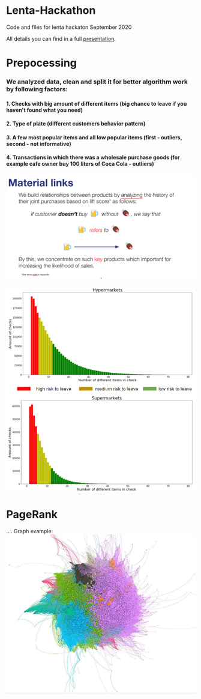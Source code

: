 # Lenta-Hackathon

Code and files for lenta hackaton September 2020


All details you can find in a full [presentation](lenta.pdf). 

# Prepocessing 

### We analyzed data, clean and split it for better algorithm work by following factors:
#### 1. Checks with big amount of different items  (big chance to leave if you haven't found what you need) 
#### 2. Type of plate (different customers behavior pattern)
#### 3. A few most popular items and all low popular items (first - outliers, second - not informative)
#### 4. Transactions in which there was a wholesale purchase goods (for example сafe owner buy 100 liters of Coca Cola - outliers)

![](Links.png)

![](n_of_goods.png)


# PageRank

....
Graph example:
![](grapth.jpg)

